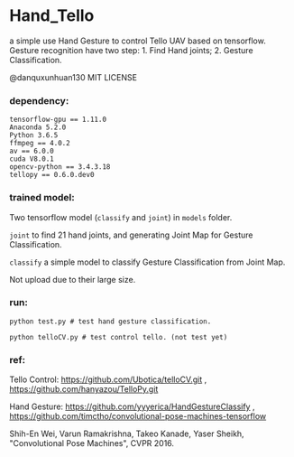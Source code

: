 # Hand_Tello

a simple use Hand Gesture to control Tello UAV based on tensorflow. 
Gesture recognition have two step: 1. Find Hand joints; 2. Gesture Classification.

@danquxunhuan130
MIT LICENSE

### dependency:

```
tensorflow-gpu == 1.11.0
Anaconda 5.2.0
Python 3.6.5
ffmpeg == 4.0.2
av == 6.0.0
cuda V8.0.1
opencv-python == 3.4.3.18
tellopy == 0.6.0.dev0
```

### trained model:
Two tensorflow model (`classify` and `joint`) in `models` folder.

`joint` to find 21 hand joints, and generating Joint Map for Gesture Classification.

`classify` a simple model to classify Gesture Classification from Joint Map.

Not upload due to their large size.


### run:

```shell
python test.py # test hand gesture classification.

python telloCV.py # test control tello. (not test yet)
```

### ref:

Tello Control: https://github.com/Ubotica/telloCV.git , https://github.com/hanyazou/TelloPy.git

Hand Gesture: https://github.com/yyyerica/HandGestureClassify , https://github.com/timctho/convolutional-pose-machines-tensorflow


Shih-En Wei, Varun Ramakrishna, Takeo Kanade, Yaser Sheikh, "Convolutional Pose Machines", CVPR 2016.

